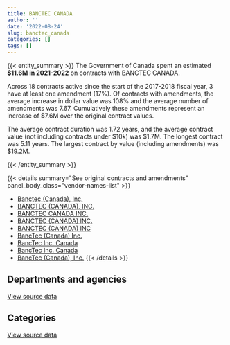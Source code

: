 ```yaml
---
title: BANCTEC CANADA
author: ''
date: '2022-08-24'
slug: banctec_canada
categories: []
tags: []
---
```


<script src="/rmarkdown-libs/htmlwidgets/htmlwidgets.js"></script>
<link href="/rmarkdown-libs/datatables-css/datatables-crosstalk.css" rel="stylesheet" />
<script src="/rmarkdown-libs/datatables-binding/datatables.js"></script>
<script src="/rmarkdown-libs/jquery/jquery-3.6.0.min.js"></script>
<link href="/rmarkdown-libs/dt-core-bootstrap/css/dataTables.bootstrap.min.css" rel="stylesheet" />
<link href="/rmarkdown-libs/dt-core-bootstrap/css/dataTables.bootstrap.extra.css" rel="stylesheet" />
<script src="/rmarkdown-libs/dt-core-bootstrap/js/jquery.dataTables.min.js"></script>
<script src="/rmarkdown-libs/dt-core-bootstrap/js/dataTables.bootstrap.min.js"></script>
<link href="/rmarkdown-libs/crosstalk/css/crosstalk.min.css" rel="stylesheet" />
<script src="/rmarkdown-libs/crosstalk/js/crosstalk.min.js"></script>
<script src="/rmarkdown-libs/htmlwidgets/htmlwidgets.js"></script>
<link href="/rmarkdown-libs/datatables-css/datatables-crosstalk.css" rel="stylesheet" />
<script src="/rmarkdown-libs/datatables-binding/datatables.js"></script>
<script src="/rmarkdown-libs/jquery/jquery-3.6.0.min.js"></script>
<link href="/rmarkdown-libs/dt-core-bootstrap/css/dataTables.bootstrap.min.css" rel="stylesheet" />
<link href="/rmarkdown-libs/dt-core-bootstrap/css/dataTables.bootstrap.extra.css" rel="stylesheet" />
<script src="/rmarkdown-libs/dt-core-bootstrap/js/jquery.dataTables.min.js"></script>
<script src="/rmarkdown-libs/dt-core-bootstrap/js/dataTables.bootstrap.min.js"></script>
<link href="/rmarkdown-libs/crosstalk/css/crosstalk.min.css" rel="stylesheet" />
<script src="/rmarkdown-libs/crosstalk/js/crosstalk.min.js"></script>

{{< entity_summary >}}
The Government of Canada spent an estimated **\$11.6M in 2021-2022** on contracts with BANCTEC CANADA.

Across 18 contracts active since the start of the 2017-2018 fiscal year, 3 have at least one amendment (17%). Of contracts with amendments, the average increase in dollar value was 108% and the average number of amendments was 7.67. Cumulatively these amendments represent an increase of \$7.6M over the original contract values.

The average contract duration was 1.72 years, and the average contract value (not including contracts under \$10k) was \$1.7M. The longest contract was 5.11 years. The largest contract by value (including amendments) was \$19.2M.

{{< /entity_summary >}}

{{< details summary="See original contracts and amendments" panel_body_class="vendor-names-list" >}}
- [Banctec (Canada), Inc.](https://search.open.canada.ca/en/ct/?sort=contract_value_f%20desc&page=1&search_text=%22Banctec%20%28Canada%29%2c%20Inc.%22)
- [BANCTEC (CANADA), INC.](https://search.open.canada.ca/en/ct/?sort=contract_value_f%20desc&page=1&search_text=%22BANCTEC%20%28CANADA%29%2c%20INC.%22)
- [BANCTEC CANADA INC.](https://search.open.canada.ca/en/ct/?sort=contract_value_f%20desc&page=1&search_text=%22BANCTEC%20CANADA%20INC.%22)
- [BANCTEC (CANADA) INC.](https://search.open.canada.ca/en/ct/?sort=contract_value_f%20desc&page=1&search_text=%22BANCTEC%20%28CANADA%29%20INC.%22)
- [BANCTEC (CANADA) INC](https://search.open.canada.ca/en/ct/?sort=contract_value_f%20desc&page=1&search_text=%22BANCTEC%20%28CANADA%29%20INC%22)
- [BancTec (Canada) Inc.](https://search.open.canada.ca/en/ct/?sort=contract_value_f%20desc&page=1&search_text=%22BancTec%20%28Canada%29%20Inc.%22)
- [BancTec Inc. Canada](https://search.open.canada.ca/en/ct/?sort=contract_value_f%20desc&page=1&search_text=%22BancTec%20Inc.%20Canada%22)
- [BancTec Inc. Canada](https://search.open.canada.ca/en/ct/?sort=contract_value_f%20desc&page=1&search_text=%22BancTec%20%20Inc.%20Canada%22)
- [BancTec (Canada), Inc.](https://search.open.canada.ca/en/ct/?sort=contract_value_f%20desc&page=1&search_text=%22BancTec%20%28Canada%29%2c%20Inc.%22)
{{< /details >}}

## Departments and agencies

<div id="htmlwidget-1" style="width:100%;height:auto;" class="datatables html-widget"></div>
<script type="application/json" data-for="htmlwidget-1">{"x":{"style":"bootstrap","filter":"none","vertical":false,"data":[["<a href=\"/departments/cra-arc/\">Canada Revenue Agency<\/a>","<a href=\"/departments/lac-bac/\">Library and Archives Canada<\/a>","<a href=\"/departments/pwgsc-tpsgc/\">Public Services and Procurement Canada<\/a>","<a href=\"/departments/statcan/\">Statistics Canada<\/a>"],[1088170.25,16768.96,109499.06,21041.47],[979193.53,90256.43,480210.58,null],[976518.14,90009.83,7840615.51,71300.45],[1088831.44,90009.83,10214837.73,200813.92]],"container":"<table class=\"table table-striped table-hover row-border order-column display\">\n  <thead>\n    <tr>\n      <th>Department<\/th>\n      <th>2018-2019<\/th>\n      <th>2019-2020<\/th>\n      <th>2020-2021<\/th>\n      <th>2021-2022<\/th>\n    <\/tr>\n  <\/thead>\n<\/table>","options":{"order":[[4,"desc"]],"pageLength":10,"autoWidth":true,"columnDefs":[{"targets":1,"render":"function(data, type, row, meta) {\n    return type !== 'display' ? data : DTWidget.formatCurrency(data, \"$\", 2, 3, \",\", \".\", true, null);\n  }"},{"targets":2,"render":"function(data, type, row, meta) {\n    return type !== 'display' ? data : DTWidget.formatCurrency(data, \"$\", 2, 3, \",\", \".\", true, null);\n  }"},{"targets":3,"render":"function(data, type, row, meta) {\n    return type !== 'display' ? data : DTWidget.formatCurrency(data, \"$\", 2, 3, \",\", \".\", true, null);\n  }"},{"targets":4,"render":"function(data, type, row, meta) {\n    return type !== 'display' ? data : DTWidget.formatCurrency(data, \"$\", 2, 3, \",\", \".\", true, null);\n  }"},{"width":"16%","targets":[1,2,3,4]},{"className":"dt-right","targets":[1,2,3,4]}],"orderClasses":false}},"evals":["options.columnDefs.0.render","options.columnDefs.1.render","options.columnDefs.2.render","options.columnDefs.3.render"],"jsHooks":[]}</script>
<p class="text-right">
<a href="https://github.com/GoC-Spending/contracts-data/tree/main/data/out/vendors/banctec_canada/summary_by_fiscal_year_by_department.csv" class="source-data-link btn btn-link">View source data</a>
</p>

## Categories

<div id="htmlwidget-2" style="width:100%;height:auto;" class="datatables html-widget"></div>
<script type="application/json" data-for="htmlwidget-2">{"x":{"style":"bootstrap","filter":"none","vertical":false,"data":[["<a href=\"/categories/1_facilities_and_construction/\">Facilities and construction<\/a>","<a href=\"/categories/10_office_management/\">Office management<\/a>","<a href=\"/categories/3_information_technology/\">Information technology<\/a>","<a href=\"/categories/6_industrial_products_and_services/\">Industrial products and services<\/a>"],[null,24993.34,1189444.93,21041.47],[null,null,1373061.01,176599.53],[7207112.95,71300.45,1384513.77,315516.76],[9836697.54,null,1355818.3,401977.08]],"container":"<table class=\"table table-striped table-hover row-border order-column display\">\n  <thead>\n    <tr>\n      <th>Category<\/th>\n      <th>2018-2019<\/th>\n      <th>2019-2020<\/th>\n      <th>2020-2021<\/th>\n      <th>2021-2022<\/th>\n    <\/tr>\n  <\/thead>\n<\/table>","options":{"order":[[4,"desc"]],"dom":"t","pageLength":30,"autoWidth":true,"columnDefs":[{"targets":1,"render":"function(data, type, row, meta) {\n    return type !== 'display' ? data : DTWidget.formatCurrency(data, \"$\", 2, 3, \",\", \".\", true, null);\n  }"},{"targets":2,"render":"function(data, type, row, meta) {\n    return type !== 'display' ? data : DTWidget.formatCurrency(data, \"$\", 2, 3, \",\", \".\", true, null);\n  }"},{"targets":3,"render":"function(data, type, row, meta) {\n    return type !== 'display' ? data : DTWidget.formatCurrency(data, \"$\", 2, 3, \",\", \".\", true, null);\n  }"},{"targets":4,"render":"function(data, type, row, meta) {\n    return type !== 'display' ? data : DTWidget.formatCurrency(data, \"$\", 2, 3, \",\", \".\", true, null);\n  }"},{"width":"16%","targets":[1,2,3,4]},{"className":"dt-right","targets":[1,2,3,4]}],"orderClasses":false,"lengthMenu":[10,25,30,50,100]}},"evals":["options.columnDefs.0.render","options.columnDefs.1.render","options.columnDefs.2.render","options.columnDefs.3.render"],"jsHooks":[]}</script>
<p class="text-right">
<a href="https://github.com/GoC-Spending/contracts-data/tree/main/data/out/vendors/banctec_canada/summary_by_fiscal_year_by_category.csv" class="source-data-link btn btn-link">View source data</a>
</p>
